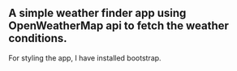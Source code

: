 ## A simple weather finder app using OpenWeatherMap api to fetch the weather conditions.

For styling the app, I have installed bootstrap.

